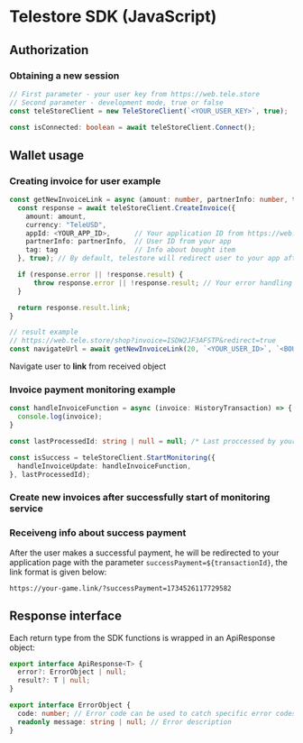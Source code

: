 # Telestore SDK (JavaScript)

## Authorization

### Obtaining a new session

```ts
// First parameter - your user key from https://web.tele.store
// Second parameter - development mode, true or false
const teleStoreClient = new TeleStoreClient(`<YOUR_USER_KEY>`, true); 

const isConnected: boolean = await teleStoreClient.Connect();
```

## Wallet usage

### Creating invoice for user example

```ts
const getNewInvoiceLink = async (amount: number, partnerInfo: number, tag: string) => {
  const response = await teleStoreClient.CreateInvoice({
    amount: amount,
    currency: "TeleUSD",
    appId: <YOUR_APP_ID>,      // Your application ID from https://web.tele.store
    partnerInfo: partnerInfo,  // User ID from your app
    tag: tag                   // Info about bought item
  }, true); // By default, telestore will redirect user to your app after payment, if you want to avoid this, set to false

  if (response.error || !response.result) {
      throw response.error || !response.result; // Your error handling
  }

  return response.result.link;
}

// result example
// https://web.tele.store/shop?invoice=ISDW2JF3AFSTP&redirect=true
const navigateUrl = await getNewInvoiceLink(20, `<YOUR_USER_ID>`, `<BOUGHT_ITEM_INFO>`);
```

Navigate user to **link** from received object

### Invoice payment monitoring example

```ts
const handleInvoiceFunction = async (invoice: HistoryTransaction) => {
  console.log(invoice);
}

const lastProcessedId: string | null = null; /* Last proccessed by your app invoice */

const isSuccess = teleStoreClient.StartMonitoring({
  handleInvoiceUpdate: handleInvoiceFunction,
}, lastProcessedId);
```

### Сreate new invoices after successfully start of monitoring service

### Receiveng info about success payment

After the user makes a successful payment, he will be redirected to your application page with the parameter `successPayment=${transactionId}`, the link format is given below:

`https://your-game.link/?successPayment=1734526117729582`

## Response interface

Each return type from the SDK functions is wrapped in an ApiResponse<T> object:

```ts
export interface ApiResponse<T> {
  error?: ErrorObject | null;
  result?: T | null;
}

export interface ErrorObject {
  code: number; // Error code can be used to catch specific error codes
  readonly message: string | null; // Error description     
}
```

